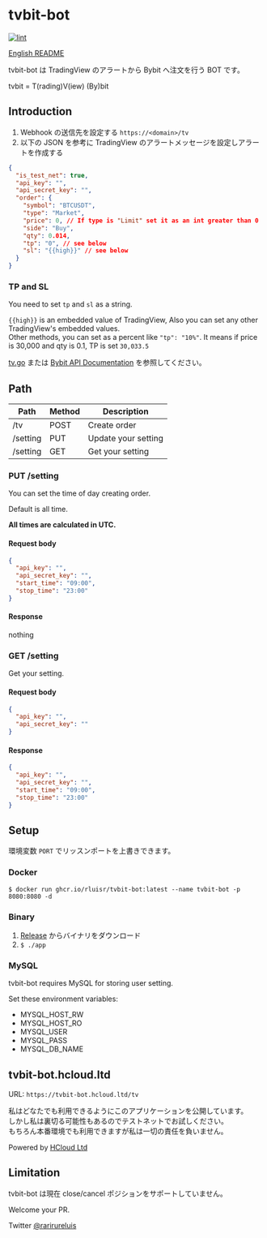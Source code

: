 tvbit-bot
============

[![lint](https://github.com/rluisr/tvbit-bot/actions/workflows/lint.yml/badge.svg?branch=master)](https://github.com/rluisr/tvbit-bot/actions/workflows/lint.yml)

[English README](README.md)

tvbit-bot は TradingView のアラートから Bybit へ注文を行う BOT です。

tvbit = T(rading)V(iew) (By)bit

Introduction
-------------

1. Webhook の送信先を設定する `https://<domain>/tv`
2. 以下の JSON を参考に TradingView のアラートメッセージを設定しアラートを作成する

```json
{
  "is_test_net": true,
  "api_key": "",
  "api_secret_key": "",
  "order": {
    "symbol": "BTCUSDT",
    "type": "Market",
    "price": 0, // If type is "Limit" set it as an int greater than 0
    "side": "Buy",
    "qty": 0.014,
    "tp": "0", // see below
    "sl": "{{high}}" // see below
  }
}
```

### TP and SL

You need to set `tp` and `sl` as a string.

`{{high}}` is an embedded value of TradingView, Also you can set any other TradingView's embedded values.   
Other methods, you can set as a percent like `"tp": "10%"`. It means if price is 30,000 and qty is 0.1, TP is set `30,033.5`

[tv.go](pkg/domain/tv.go) または [Bybit API Documentation](https://bybit-exchange.github.io/docs/linear/#:~:text=Transaction%20timestamp-,order,-How%20to%20Subscribe) を参照してください。

Path
-----

| Path     | Method | Description         |
|----------|--------|---------------------|
| /tv      | POST   | Create order        |
| /setting | PUT    | Update your setting |
| /setting | GET    | Get your setting    |

### PUT /setting

You can set the time of day creating order.

Default is all time.

**All times are calculated in UTC.**

#### Request body

```json
{
  "api_key": "",
  "api_secret_key": "",
  "start_time": "09:00",
  "stop_time": "23:00"
}
```

#### Response

nothing

### GET /setting

Get your setting.

#### Request body

```json
{
  "api_key": "",
  "api_secret_key": ""
}
```

#### Response

```json
{
  "api_key": "",
  "api_secret_key": "",
  "start_time": "09:00",
  "stop_time": "23:00"
}
```

Setup
-----

環境変数 `PORT` でリッスンポートを上書きできます。

### Docker

```shell
$ docker run ghcr.io/rluisr/tvbit-bot:latest --name tvbit-bot -p 8080:8080 -d
```

### Binary

1. [Release](https://github.com/rluisr/tvbit-bot/releases) からバイナリをダウンロード
2. `$ ./app`

###  MySQL

tvbit-bot requires MySQL for storing user setting.

Set these environment variables:
- MYSQL_HOST_RW
- MYSQL_HOST_RO
- MYSQL_USER
- MYSQL_PASS
- MYSQL_DB_NAME

tvbit-bot.hcloud.ltd
--------------------

URL: `https://tvbit-bot.hcloud.ltd/tv`

私はどなたでも利用できるようにこのアプリケーションを公開しています。  
しかし私は裏切る可能性もあるのでテストネットでお試しください。  
もちろん本番環境でも利用できますが私は一切の責任を負いません。

Powered by [HCloud Ltd](https://hcloud.ltd)

Limitation
----------

tvbit-bot は現在 close/cancel ポジションをサポートしていません。

Welcome your PR.

Twitter [@rarirureluis](https://twitter.com/rarirureluis)
